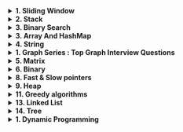 
<details>

<summary><strong>1. Sliding Window</strong></summary>

- [Average of any contiguous subarray of size k](https://leetcode.com/problems/maximum-average-subarray-i/)
- [Maximum sum of any contiguous subarray of size k](https://github.com/bappi2/tech-dose-assignments/blob/main/src/BLINDxx75xxProblems/SlidingWindowTechnique/MaxSumSubarrayOfSizeK.java)
- [Maximum Sum of Distinct Subarrays With Length K](https://leetcode.com/problems/maximum-sum-of-distinct-subarrays-with-length-k/)
- [Smallest subarray with a given sum](https://leetcode.com/problems/minimum-size-subarray-sum/)
- [Longest substring with k distinct characters](https://leetcode.com/problems/longest-substring-with-at-most-k-distinct-characters/)
- [Fruits into baskets](https://leetcode.com/problems/fruit-into-baskets/)
- [Longest substring without repeating characters](https://leetcode.com/problems/longest-substring-without-repeating-characters/)
- [Longest substring after k replacements](https://leetcode.com/problems/longest-repeating-character-replacement/)
- [Permutation in string](https://leetcode.com/problems/permutation-in-string/)
- [String anagrams](https://leetcode.com/problems/find-all-anagrams-in-a-string/)
- [Sliding Window Maximum](https://leetcode.com/problems/sliding-window-maximum/)
- [Minimum Window Substring](https://leetcode.com/problems/minimum-window-substring/)

<details>
<summary><strong>Extra Sliding Window</strong></summary>

- [1358. Number of Substrings Containing All Three Characters](https://leetcode.com/problems/number-of-substrings-containing-all-three-characters/description/)
- [1358. Number of Substrings Containing All Three Characters](https://leetcode.com/problems/number-of-substrings-containing-all-three-characters/description/)

</details>

</details>

<details>
<summary><strong>2. Stack</strong></summary>

- [20. Valid Parentheses](https://leetcode.com/problems/valid-parentheses/description/)
- [155. Min Stack](https://leetcode.com/problems/min-stack/description/)
- [150. Evaluate Reverse Polish Notation](https://leetcode.com/problems/evaluate-reverse-polish-notation/description/)
- [739. Daily Temperatures](https://leetcode.com/problems/daily-temperatures/description/)
- [84. Largest Rectangle in Histogram](https://leetcode.com/problems/largest-rectangle-in-histogram/description/)
- [2940. Find Building Where Alice and Bob Can Meet](https://leetcode.com/contest/weekly-contest-372/problems/find-building-where-alice-and-bob-can-meet/)
- 
</details>

<details>

<summary><strong>3. Binary Search </strong></summary>

- [Binary Search](https://leetcode.com/problems/binary-search/description/)
- [34. Find First and Last Position of Element in Sorted Array](https://leetcode.com/problems/find-first-and-last-position-of-element-in-sorted-array/description/)
- [278. First Bad Version](https://leetcode.com/problems/first-bad-version/description/)
- [Search a 2D Matrix](https://leetcode.com/problems/search-a-2d-matrix/description/)
- [153. Find Minimum in Rotated Sorted Array](https://leetcode.com/problems/find-minimum-in-rotated-sorted-array/description/)
- [Search in Rotated Sorted Array](https://leetcode.com/problems/search-in-rotated-sorted-array/)
- [875. Koko Eating Bananas](https://leetcode.com/problems/koko-eating-bananas/description/)
- [981. Time Based Key-Value Store](https://leetcode.com/problems/time-based-key-value-store/description/)
- [852. Peak Index in a Mountain Array](https://leetcode.com/problems/peak-index-in-a-mountain-array/description/)
</details>
<details>
<summary><strong>3. Array And HashMap</strong></summary>
<details>
<summary><strong>3.1 Neetcode Array</strong></summary>

- [Contains Duplicate](https://leetcode.com/problems/contains-duplicate/description/)
- [Valid Anagram](https://leetcode.com/problems/valid-anagram/description/)
- [Two Sum](https://leetcode.com/problems/two-sum/description/)
- [Group Anagrams](https://leetcode.com/problems/group-anagrams/description/)
- [Top K Frequent Elements](https://leetcode.com/problems/top-k-frequent-elements/description/)
- [Product of Array Except Self](https://leetcode.com/problems/product-of-array-except-self/description/)
- [Valid Sudoku](https://leetcode.com/problems/valid-sudoku/description/)
- [Encode and Decode Strings](https://leetcode.com/problems/encode-and-decode-strings/description/)
- [Longest Consecutive Sequence](https://leetcode.com/problems/longest-consecutive-sequence/description/)
- [Maximum Product Subarray](https://leetcode.com/problems/maximum-product-subarray/)
- [Reverse Words in String](https://leetcode.com/problems/reverse-words-in-a-string/)
- [Maximum Subarray](https://leetcode.com/problems/maximum-subarray/)
</details>

<details>
<summary><strong>3.2 Leetcode 150 Array</strong></summary>

- [Missing Ranges](https://leetcode.com/problems/missing-ranges/)
- [One Edit Distance](https://leetcode.com/problems/one-edit-distance/description/)
- [Implement strstr()](https://leetcode.com/problems/implement-strstr/)
- [Best Time to Buy and Sell Stock](https://leetcode.com/problems/best-time-to-buy-and-sell-stock/)
- [Valid Palindrome](https://leetcode.com/problems/valid-palindrome/)
- [Merge Sorted Array](https://leetcode.com/problems/merge-sorted-array/description/)


- [Remove Element](https://leetcode.com/problems/remove-element/description/)
- [Remove Duplicates from Sorted Array](https://leetcode.com/problems/remove-duplicates-from-sorted-array/description/)
- [Remove Duplicates from Sorted Array II](https://leetcode.com/problems/remove-duplicates-from-sorted-array-ii/description/)
- [Majority Element](https://leetcode.com/problems/majority-element/description/)
- [Rotate Array](https://leetcode.com/problems/rotate-array/description/)
- [Best Time to Buy and Sell Stock II](https://leetcode.com/problems/best-time-to-buy-and-sell-stock-ii/description/)
- [Jump Game](https://leetcode.com/problems/jump-game/description/)
- [Jump Game II](https://leetcode.com/problems/jump-game-ii/description/)
- [Insert Delete GetRandom O(1)](https://leetcode.com/problems/insert-delete-getrandom-o1/description/)
- [Gas Station](https://leetcode.com/problems/gas-station/description/)
- [135. Candy](https://leetcode.com/problems/candy/description/)
- [13. Roman to Integer](https://leetcode.com/problems/roman-to-integer/description/)
- [273. Integer to English Words](https://leetcode.com/problems/integer-to-english-words/description/)
</details>

<details>
<summary><strong>3.3 Interval</strong></summary>

- [Merge Intervals](https://leetcode.com/problems/merge-intervals/)
- [Insert Interval](https://leetcode.com/problems/insert-interval/)
- [Meeting Rooms](https://leetcode.com/problems/meeting-rooms/)
- [Meeting Rooms II](https://leetcode.com/problems/meeting-rooms-ii/)
- [Non-overlapping Intervals](https://leetcode.com/problems/non-overlapping-intervals/)
</details>

<details>
<summary><strong>3.4. Two pointers</strong></summary>

- [Two Sum II - Input Array Is Sorted](https://leetcode.com/problems/two-sum-ii-input-array-is-sorted/)
- [3Sum](https://leetcode.com/problems/3sum/)
- [Container With Most Water](https://leetcode.com/problems/container-with-most-water/)
- [Trapping Rain Water](https://leetcode.com/problems/trapping-rain-water/)
- [Squaring a sorted array](https://leetcode.com/problems/squares-of-a-sorted-array/)
- [392. Is Subsequence](https://leetcode.com/problems/is-subsequence/description/)

</details>



</details>
<details>
<summary><strong>4. String</strong></summary>

- [Longest Repeating Character Replacement](https://leetcode.com/problems/longest-repeating-character-replacement/)
- [Valid Parentheses](https://leetcode.com/problems/valid-parentheses/)
- [Longest Palindromic Substring](https://leetcode.com/problems/longest-palindromic-substring/)
- [Palindromic Substrings](https://leetcode.com/problems/palindromic-substrings/)
- [937. Reorder Data in Log Files](https://leetcode.com/problems/reverse-linked-list-ii/description/)

</details>

<details>
<summary><strong>1. Graph Series : Top Graph Interview Questions</strong></summary>
<details>
<summary>1.1 Introduction to Graph</strong></summary>

- [Longest Consecutive Sequence](https://leetcode.com/problems/longest-consecutive-sequence/)
- [Alien Dictionary](https://leetcode.com/problems/alien-dictionary/)
- [Graph Valid Tree](https://leetcode.com/problems/graph-valid-tree/)
- [Number of Connected Components in an Undirected Graph](https://leetcode.com/problems/number-of-connected-components-in-an-undirected-graph/)
- [Clone Graph](https://leetcode.com/problems/clone-graph/)
- [Course Schedule](https://leetcode.com/problems/course-schedule/)
- [Pacific Atlantic Water Flow](https://leetcode.com/problems/pacific-atlantic-water-flow/)
- [Number of Islands](https://leetcode.com/problems/number-of-islands/)

</details>

<details>
<summary>1.2 Union Find and Related Problems</summary>

- [Redundant Connection](https://leetcode.com/problems/redundant-connection/)
- [Number of Provinces](https://leetcode.com/problems/number-of-provinces/)
- [Graph Valid Tree](https://leetcode.com/problems/graph-valid-tree/)
- [Number of Connected Components in an Undirected Graph](https://leetcode.com/problems/number-of-connected-components-in-an-undirected-graph/)
- [Clone Graph](https://leetcode.com/problems/clone-graph/)
- [Number of Islands](https://leetcode.com/problems/number-of-islands/)
- [Number of Operations to Make Network Connected](https://leetcode.com/problems/number-of-operations-to-make-network-connected/description/)

</details>

<details>
<summary>1.3 Problems on BFS/DFS</summary>

- [Longest Consecutive Sequence](https://leetcode.com/problems/longest-consecutive-sequence/)
- [Alien Dictionary](https://leetcode.com/problems/alien-dictionary/)
- [Graph Valid Tree](https://leetcode.com/problems/graph-valid-tree/)
- [Number of Connected Components in an Undirected Graph](https://leetcode.com/problems/number-of-connected-components-in-an-undirected-graph/)
- [Clone Graph](https://leetcode.com/problems/clone-graph/)
- [Course Schedule](https://leetcode.com/problems/course-schedule/)
- [Pacific Atlantic Water Flow](https://leetcode.com/problems/pacific-atlantic-water-flow/)
- [Number of Islands](https://leetcode.com/problems/number-of-islands/)

</details>
<details>
<summary>1.4 Problems on Topo Sort</summary>

- [Longest Consecutive Sequence](https://leetcode.com/problems/longest-consecutive-sequence/)
- [Alien Dictionary](https://leetcode.com/problems/alien-dictionary/)
- [Graph Valid Tree](https://leetcode.com/problems/graph-valid-tree/)
- [Number of Connected Components in an Undirected Graph](https://leetcode.com/problems/number-of-connected-components-in-an-undirected-graph/)
- [Clone Graph](https://leetcode.com/problems/clone-graph/)
- [Course Schedule](https://leetcode.com/problems/course-schedule/)
- [Pacific Atlantic Water Flow](https://leetcode.com/problems/pacific-atlantic-water-flow/)
- [Number of Islands](https://leetcode.com/problems/number-of-islands/)

</details>
</details>

<details>
<summary><strong>5. Matrix</strong></summary>

- [Set Matrix Zeroes](https://leetcode.com/problems/set-matrix-zeroes/)
- [Spiral Matrix](https://leetcode.com/problems/spiral-matrix/)
- [Rotate Image](https://leetcode.com/problems/rotate-image/)
- [Word Search](https://leetcode.com/problems/word-search/)

</details>

<details>
<summary><strong>6. Binary</strong></summary>

- [Plus One](https://leetcode.com/problems/plus-one/)
- [Counting Bits](https://leetcode.com/problems/counting-bits/)
- [Missing Number](https://leetcode.com/problems/missing-number/)
- [Reverse Bits](https://leetcode.com/problems/reverse-bits/)
- [Reverse Integers](https://leetcode.com/problems/reverse-integer/)
- [Sum of Two Integers](https://leetcode.com/problems/sum-of-two-integers/)
- [Number of 1 Bits](https://leetcode.com/problems/number-of-1-bits/)

</details>



<details>
<summary><strong>8. Fast & Slow pointers</strong></summary>

- [Happy number](https://leetcode.com/problems/happy-number/)

</details>

<details>
<summary><strong>9. Heap</strong></summary>

- [Top K Frequent Elements](https://leetcode.com/problems/top-k-frequent-elements/)
- [Find the median of a number stream](https://leetcode.com/problems/find-median-from-data-stream/)
- [Merge K Sorted Lists](https://leetcode.com/problems/merge-k-sorted-lists/)

</details>

<details>
<summary><strong>11. Greedy algorithms</strong></summary>

- [Highest product of three](https://leetcode.com/problems/maximum-product-of-three-numbers/)
- [Product of Array Except Self](https://leetcode.com/problems/product-of-array-except-self/)
- [Shuffle an Array](https://leetcode.com/problems/shuffle-an-array/)

</details>
<details>
<summary><strong>13. Linked List</strong></summary>

- [Reverse a Linked List](https://leetcode.com/problems/reverse-linked-list/)
- [Merge Two Sorted Lists](https://leetcode.com/problems/merge-two-sorted-lists/)
- [Reorder List](https://leetcode.com/problems/reorder-list/)
- [Remove Nth Node From End Of List](https://leetcode.com/problems/remove-nth-node-from-end-of-list/)
- [138. Copy List with Random Pointer](https://leetcode.com/problems/copy-list-with-random-pointer/description/)
- [Detect Cycle in a Linked List](https://leetcode.com/problems/linked-list-cycle/)
- [LRU Cache](https://leetcode.com/problems/lru-cache/description/)
- [Reverse Nodes in k-Group](https://leetcode.com/problems/reverse-nodes-in-k-group/)
- [Swap Nodes in Pairs](https://leetcode.com/problems/swap-nodes-in-pairs/description/)
- [92. Reverse Linked List II](https://leetcode.com/problems/reverse-linked-list-ii/description/)
- [Merge K Sorted Lists](https://leetcode.com/problems/merge-k-sorted-lists/)
- [708. Insert into a Sorted Circular Linked List](https://leetcode.com/problems/insert-into-a-sorted-circular-linked-list/description/)
- [Palindrome linked list](https://leetcode.com/problems/palindrome-linked-list/)


</details>

<details>
<summary><strong>14. Tree</strong></summary>

- [Lowest Common Ancestor of BST](https://leetcode.com/problems/lowest-common-ancestor-of-a-binary-search-tree/)
- [Implement Trie (Prefix Tree)](https://leetcode.com/problems/implement-trie-prefix-tree/)
- [Add and Search Word](https://leetcode.com/problems/add-and-search-word-data-structure-design/)
- [Word Search II](https://leetcode.com/problems/word-search-ii/)
- [Maximum Depth of Binary Tree](https://leetcode.com/problems/maximum-depth-of-binary-tree/)
- [Same Tree](https://leetcode.com/problems/same-tree/)
- [Invert/Flip Binary Tree](https://leetcode.com/problems/invert-binary-tree/)
- [Binary Tree Maximum Path Sum](https://leetcode.com/problems/binary-tree-maximum-path-sum/)
- [Binary Tree Level Order Traversal](https://leetcode.com/problems/binary-tree-level-order-traversal/)
- [Serialize and Deserialize Binary Tree](https://leetcode.com/problems/serialize-and-deserialize-binary-tree/)
- [Subtree of Another Tree](https://leetcode.com/problems/subtree-of-another-tree/)
- [Construct Binary Tree from Preorder and Inorder Traversal](https://leetcode.com/problems/construct-binary-tree-from-preorder-and-inorder-traversal/)
- [Validate Binary Search Tree](https://leetcode.com/problems/validate-binary-search-tree/)
- [Kth Smallest Element in a BST](https://leetcode.com/problems/kth-smallest-element-in-a-bst/)

</details>

<details>
<summary><strong>1. Dynamic Programming</strong></summary>

- [Partition Equal Subset Sum](https://leetcode.com/problems/partition-equal-subset-sum/)
- [Climbing Stairs](https://leetcode.com/problems/climbing-stairs/)
- [Coin Change](https://leetcode.com/problems/coin-change/)
- [Longest Increasing Subsequence](https://leetcode.com/problems/longest-increasing-subsequence/)
- [Longest Common Subsequence](https://leetcode.com/problems/longest-common-subsequence/)
- [Word Break Problem](https://leetcode.com/problems/word-break/)
- [Combination Sum](https://leetcode.com/problems/combination-sum-iv/)
- [House Robber](https://leetcode.com/problems/house-robber/)
- [House Robber II](https://leetcode.com/problems/house-robber-ii/)
- [Unique Paths](https://leetcode.com/problems/unique-paths/)
- [Jump Game](https://leetcode.com/problems/jump-game/)
- [Decode Ways](https://leetcode.com/problems/decode-ways/)
</details>